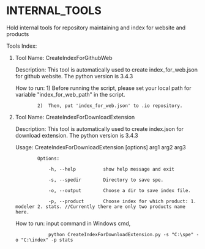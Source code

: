 # INTERNAL_TOOLS
Hold internal tools for repository maintaining and index for website and products

Tools Index:

1. 	Tool Name:	CreateIndexForGithubWeb

	Description:	This tool is automatically used to create index_for_web.json for github website. The python version is 3.4.3
   
	How to run:	1)  Before running the script, please set your local path for variable "index_for_web_path" 
                     in the script. 
                   
                2)  Then, put 'index_for_web.json' to .io repository.
				 

2. 	Tool Name:	CreateIndexForDownloadExtension
	
	Description:	This tool is automatically used to create index.json for download extension. The python version is 3.4.3
	
	Usage: 		CreateIndexForDownloadExtension [options] arg1 arg2 arg3

				Options:

					-h, --help          show help message and exit  

					-s, --spedir        Directory to save spe.

					-o, --output        Choose a dir to save index file.

					-p, --product       Choose index for which product: 1. modeler 2. stats. //Currently there are only two products name here.
                   
    How to run:	input command in Windows cmd,

					python CreateIndexForDownloadExtension.py -s "C:\spe" -o "C:\index" -p stats            
